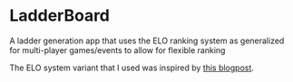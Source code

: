 # LadderBoard

A ladder generation app that uses the ELO ranking system as generalized for multi-player games/events to allow for flexible ranking 

The ELO system variant that I used was inspired by [this blogpost](http://sradack.blogspot.com/2008/06/elo-rating-system-multiple-players.html).
